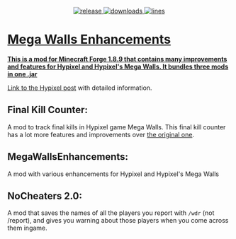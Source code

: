 <p align="center">
<a href="https://github.com/Alexdoru/MegaWallsEnhancements/releases" target="_blank">
<img alt="release" src="https://img.shields.io/github/v/release/Alexdoru/MegaWallsEnhancements?color=0843B2&style=for-the-badge" />
</a>
<a href="https://github.com/DeDiamondPro/Auto-Updater/releases" target="_blank">
<img alt="downloads" src="https://img.shields.io/github/downloads/Alexdoru/MegaWallsEnhancements/total?color=0843B2&style=for-the-badge" />
</a>
<a href="https://github.com/Alexdoru/MegaWallsEnhancements/">
<img alt="lines" src="https://img.shields.io/tokei/lines/github/Alexdoru/MegaWallsEnhancements?color=0843B2&style=for-the-badge">
</p>

# Mega Walls Enhancements

**This is a mod for Minecraft Forge 1.8.9 that contains many improvements and features for Hypixel and Hypixel's Mega Walls. It bundles three mods in one .jar**

[Link to the Hypixel post](https://hypixel.net/threads/forge-1-8-9-mega-walls-enhancements-mod-a-mod-for-mega-walls.4470633/) with detailed information.

## Final Kill Counter:

A mod to track final kills in Hypixel game Mega Walls. This final kill counter has a lot more features and improvements over [the original one](https://github.com/BasicallyLouis/FinalKill-Counter).

## MegaWallsEnhancements:

A mod with various enhancements for Hypixel and Hypixel's Mega Walls

## NoCheaters 2.0:

A mod that saves the names of all the players you report with `/wdr` (not /report), and gives you warning about those players when you come across them ingame.
